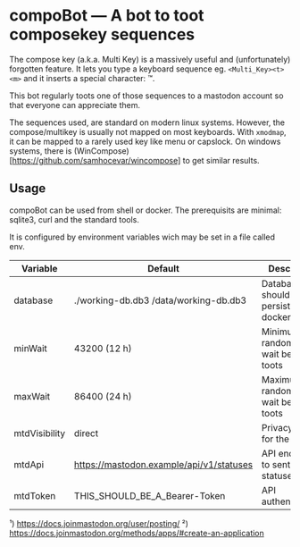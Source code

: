 # compoBot — A bot to toot composekey sequences
The compose key (a.k.a. Multi Key) is a massively useful and
(unfortunately) forgotten feature.
It lets you type a keyboard sequence eg. `<Multi_Key><t><m>` and
it inserts a special character: ™.

This bot regularly toots one of those sequences to a mastodon
account so that everyone can appreciate them.

The sequences used, are standard on modern linux systems.
However, the compose/multikey is usually not mapped on most
keyboards.
With `xmodmap`, it can be mapped to a rarely used key like menu
or capslock.
On windows systems, there is
(WinCompose)[https://github.com/samhocevar/wincompose]
to get similar results.

## Usage
compoBot can be used from shell or docker.
The prerequisits are minimal: sqlite3, curl and the standard tools.

It is configured by environment variables wich may be set in a file
called env.

| Variable      | Default                                  | Description                                  |
|---------------|------------------------------------------|----------------------------------------------|
| database      | ./working-db.db3 /data/working-db.db3    | Databasefile, should be persistant in docker |
| minWait       | 43200             (12 h)                 | Minimum random time to wait between toots    |
| maxWait       | 86400             (24 h)                 | Maximum random time to wait between toots    |
| mtdVisibility | direct                                   | Privacy setting for the toot¹                |
| mtdApi        | https://mastodon.example/api/v1/statuses | API endpoint to sent statuses²               |
| mtdToken      | THIS_SHOULD_BE_A_Bearer-Token            | API authentication²                          |

¹) https://docs.joinmastodon.org/user/posting/
²) https://docs.joinmastodon.org/methods/apps/#create-an-application

